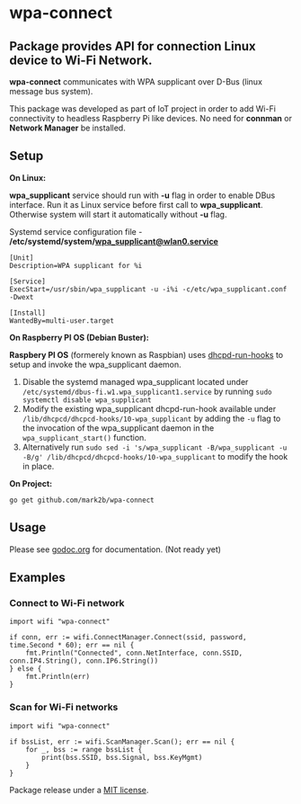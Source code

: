 # wpa-connect
## Package provides API for connection Linux device to Wi-Fi Network.


**wpa-connect** communicates with WPA supplicant over D-Bus (linux message bus system).


This package was developed as part of IoT project in order to add Wi-Fi connectivity to headless Raspberry Pi like devices. No need for **connman** or **Network Manager** be installed. 


## Setup

**On Linux:**

**wpa_supplicant** service should run with **-u** flag in order to enable DBus interface. Run it as Linux service before first call to **wpa_supplicant**. Otherwise system will start it automatically without **-u** flag. 

Systemd service configuration file - **/etc/systemd/system/wpa_supplicant@wlan0.service**
```
[Unit]
Description=WPA supplicant for %i

[Service]
ExecStart=/usr/sbin/wpa_supplicant -u -i%i -c/etc/wpa_supplicant.conf -Dwext

[Install]
WantedBy=multi-user.target
```

**On Raspberry PI OS (Debian Buster):**

**Raspbery PI OS** (formerely known as Raspbian) uses [dhcpd-run-hooks](https://manpages.debian.org/stretch/dhcpcd5/dhcpcd-run-hooks.8.en.html) to setup and invoke the wpa_supplicant daemon. 

1. Disable the systemd managed wpa_supplicant located under `/etc/systemd/dbus-fi.w1.wpa_supplicant1.service` by running `sudo systemctl disable wpa_supplicant`
1. Modify the existing wpa_supplicant dhcpd-run-hook available under `/lib/dhcpcd/dhcpcd-hooks/10-wpa_supplicant` by adding the `-u` flag to the invocation of the wpa_supplicant daemon in the `wpa_supplicant_start()` function. 
1. Alternatively run `sudo sed -i 's/wpa_supplicant -B/wpa_supplicant -u -B/g' /lib/dhcpcd/dhcpcd-hooks/10-wpa_supplicant` to modify the hook in place.

**On Project:**

```
go get github.com/mark2b/wpa-connect
```

## Usage
Please see [godoc.org](http://godoc.org/wpa-connect) for documentation. (Not ready yet)

## Examples

### Connect to Wi-Fi network

 
```golang
import wifi "wpa-connect"

if conn, err := wifi.ConnectManager.Connect(ssid, password, time.Second * 60); err == nil {
	fmt.Println("Connected", conn.NetInterface, conn.SSID, conn.IP4.String(), conn.IP6.String())
} else {
	fmt.Println(err)
}
```
### Scan for Wi-Fi networks

```golang
import wifi "wpa-connect"

if bssList, err := wifi.ScanManager.Scan(); err == nil {
	for _, bss := range bssList {
		print(bss.SSID, bss.Signal, bss.KeyMgmt)
	}
}
```

Package release under a [MIT license](./LICENSE.md).
